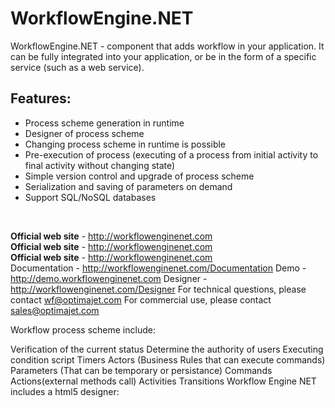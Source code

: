 WorkflowEngine.NET
==================

WorkflowEngine.NET - component that adds workflow in your application. It can be fully integrated into your application, or be in the form of a specific service (such as a web service).

<h2>Features:</h2>
<ul>
<li>Process scheme generation in runtime</li>
<li>Designer of process scheme</li>
<li>Changing process scheme in runtime is possible</li>
<li>Pre-execution of process (executing of a process from initial activity to final activity without changing state) </li>
<li>Simple version control and upgrade of process scheme</li>
<li>Serialization and saving of parameters on demand</li>
<li>Support SQL/NoSQL databases</li>
</ul>
<br/>

<b>Official web site</b> - <a href="http://workflowenginenet.com">http://workflowenginenet.com</a><br/>
<b>Official web site</b> - <a href="http://workflowenginenet.com">http://workflowenginenet.com</a><br/>
<b>Official web site</b> - <a href="http://workflowenginenet.com">http://workflowenginenet.com</a><br/>
Documentation - http://workflowenginenet.com/Documentation
Demo - http://demo.workflowenginenet.com
Designer - http://workflowenginenet.com/Designer
For technical questions, please contact wf@optimajet.com
For commercial use, please contact sales@optimajet.com

Workflow process scheme include:

Verification of the current status
Determine the authority of users
Executing condition script
Timers
Actors (Business Rules that can execute commands)
Parameters (That can be temporary or persistance)
Commands
Actions(external methods call)
Activities
Transitions
Workflow Engine NET includes a html5 designer:
